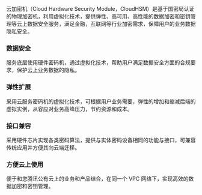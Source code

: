 云加密机（Cloud Hardware Security Module，CloudHSM）是基于国密局认证的物理加密机，利用虚拟化技术，提供弹性、高可用、高性能的数据加密和密钥管理等云上数据安全服务，满足金融，互联网等行业加密需求，保障用户的业务数据隐私安全。

### 数据安全
服务底层使用硬件密码机，通过虚拟化技术，帮助用户满足数据安全方面的合规要求，保护云上业务数据的隐私。

### 弹性扩展
采用云服务密码机的虚拟化技术，可根据用户业务需要，弹性的增加和缩减后端的虚拟实例，从容应对业务高峰压力，节约资源和成本。

### 接口兼容
采用硬件芯片实现各类密码算法，提供与实体密码设备相同的功能与接口，可兼容传统应用并方便其向云端迁移。

### 方便云上使用
便于和您腾讯公有云上的业务和产品结合，在同一个 VPC 网络下，实现高效的数据加密和密钥管理。

